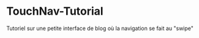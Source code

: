 TouchNav-Tutorial
=================

Tutoriel sur une petite interface de blog où la navigation se fait au "swipe"
